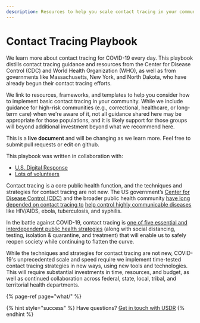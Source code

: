 ```yaml
---
description: Resources to help you scale contact tracing in your community
---
```


# Contact Tracing Playbook

We learn more about contact tracing for COVID-19 every day. This playbook distills contact tracing guidance and resources from the Center for Disease Control \(CDC\) and World Health Organization \(WHO\), as well as from governments like Massachusetts, New York, and North Dakota, who have already begun their contact tracing efforts.

We link to resources, frameworks, and templates to help you consider how to implement basic contact tracing in your community. While we include guidance for high-risk communities \(e.g., correctional, healthcare, or long-term care\) when we're aware of it, not all guidance shared here may be appropriate for those populations, and it is likely support for those groups will beyond additional investment beyond what we recommend here.

This is a **live document** and will be changing as we learn more. Feel free to submit pull requests or edit on github.

This playbook was written in collaboration with:

* [U.S. Digital Response](http://usdigitalresponse.org)
* [Lots of volunteers](about/authors.md)

Contact tracing is a core public health function, and the techniques and strategies for contact tracing are not new. The US government’s [Center for Disease Control \(CDC\)](https://www.cdc.gov/) and the broader public health community [have long depended on contact tracing to](https://www.cdc.gov/eis/field-epi-manual/index.html) [help control highly communicable diseases](https://www.cdc.gov/eis/field-epi-manual/index.html) like HIV/AIDS, ebola, tuberculosis, and syphilis.

In the battle against COVID-19, contact tracing is [one of five essential and interdependent public health strategies](https://www.newyorker.com/science/medical-dispatch/its-not-too-late-to-go-on-offense-against-the-coronavirus) \(along with social distancing, testing, isolation & quarantine, and treatment\) that will enable us to safely reopen society while continuing to flatten the curve.

While the techniques and strategies for contact tracing are not new, COVID-19's unprecedented scale and speed require we implement time-tested contact tracing strategies in new ways, using new tools and technologies. This will require substantial investments in time, resources, and budget, as well as continued collaboration across federal, state, local, tribal, and territorial health departments.

{% page-ref page="what/" %}

{% hint style="success" %}
Have questions? [Get in touch with USDR](about/have-questions-get-in-touch-with-usdr.md)
{% endhint %}



